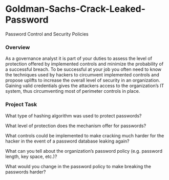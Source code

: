 # Goldman-Sachs-Crack-Leaked-Password

Password Control and Security Policies

<h3>Overview</h3> 
As a governance analyst it is part of your duties to assess the level of protection offered by implemented controls and minimize the probability of a successful breach. To be successful at your job you often need to know the techniques used by hackers to circumvent implemented controls and propose uplifts to increase the overall level of security in an organization. Gaining valid credentials gives the attackers access to the organization’s IT system, thus circumventing most of perimeter controls in place.

<h3>Project Task</h3>
<p>What type of hashing algorithm was used to protect passwords?</p>
<p>What level of protection does the mechanism offer for passwords?</p>
<p>What controls could be implemented to make cracking much harder for the hacker in the event of a password database leaking again?</p>
<p>What can you tell about the organization’s password policy (e.g. password length, key space, etc.)?</p>
<p>What would you change in the password policy to make breaking the passwords harder? </p>











